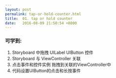 ```yaml
---
layout: post
permalink: tap-or-hold-counter.html
title:  01. tap or hold counter
date:   2016-08-09 21:50:54 +0800
---
```


### 可学到:

1. Storyboard 中拖拽 UILabel UIButton 控件
2. Storyboard 与 ViewController 关联
2. 点击事件和控件实例 拖拽到关联的ViewController中
3. 代码设置UIButton的点击和长按事件
